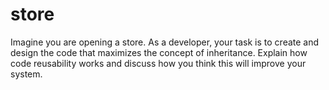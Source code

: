 # store
Imagine you are opening a store. As a developer, your task is to create and design the code that maximizes the  concept of inheritance. Explain how code reusability works and discuss how you think this will improve your  system.

